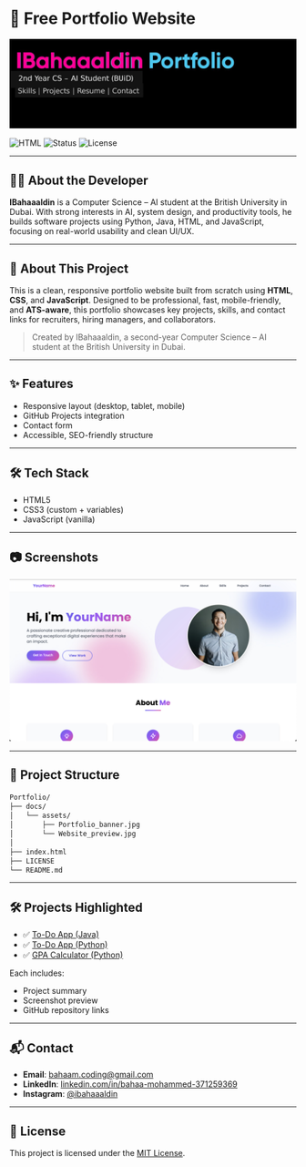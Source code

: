 # 📁 Free Portfolio Website
![Portfolio Banner](assets/Portfolio_banner.jpg)

![HTML](https://img.shields.io/badge/Built%20With-HTML%2FCSS%20%2B%20JS-blue)
![Status](https://img.shields.io/badge/Version-1.0-brightgreen)
![License](https://img.shields.io/badge/License-MIT-lightgrey)


---

## 👨‍💻 About the Developer

**IBahaaaldin** is a Computer Science – AI student at the British University in Dubai. With strong interests in AI, system design, and productivity tools, he builds software projects using Python, Java, HTML, and JavaScript, focusing on real-world usability and clean UI/UX.

---

## 📌 About This Project

This is a clean, responsive portfolio website built from scratch using **HTML**, **CSS**, and **JavaScript**. Designed to be professional, fast, mobile-friendly, and **ATS-aware**, this portfolio showcases key projects, skills, and contact links for recruiters, hiring managers, and collaborators.

> Created by IBahaaaldin, a second-year Computer Science – AI student at the British University in Dubai.

---

## ✨ Features

- Responsive layout (desktop, tablet, mobile)
- GitHub Projects integration 
- Contact form
- Accessible, SEO-friendly structure

---

## 🛠️ Tech Stack

- HTML5
- CSS3 (custom + variables)
- JavaScript (vanilla)

---

## 📷 Screenshots

![Website Preview](assets/Website_preview.jpg)

---

## 📁 Project Structure

```
Portfolio/
├── docs/
│   └── assets/
│       ├── Portfolio_banner.jpg
│       └── Website_preview.jpg
│
├── index.html
├── LICENSE
└── README.md
```

---

## 🛠 Projects Highlighted

- ✅ [To-Do App (Java)](https://github.com/IBahaaaldin/To-Do-App-java)
- ✅ [To-Do App (Python)](https://github.com/IBahaaaldin/To-Do-App-python)
- ✅ [GPA Calculator (Python)](https://github.com/IBahaaaldin/GPA-Calculator-python)

Each includes:
- Project summary
- Screenshot preview
- GitHub repository links

---

## 📬 Contact

- **Email**: bahaam.coding@gmail.com  
- **LinkedIn**: [linkedin.com/in/bahaa-mohammed-371259369](https://www.linkedin.com/in/bahaa-mohammed-371259369)  
- **Instagram**: [@ibahaaaldin](https://www.instagram.com/ibahaaaldin)

---

## 📄 License

This project is licensed under the [MIT License](LICENSE).
